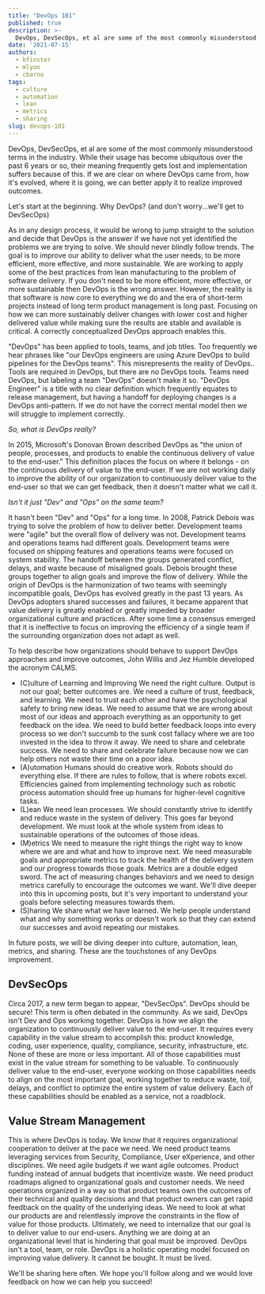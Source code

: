 ```yaml
---
title: "DevOps 101"
published: true
description: >-
  DevOps, DevSecOps, et al are some of the most commonly misunderstood terms in the industry. While their usage has become ubiquitous over the past 6 years or so, their meaning frequently gets lost and implementation suffers...
date: '2021-07-15'
authors:
  - bfinster
  - mlyon
  - cbarno
tags:
  - culture
  - automation
  - lean
  - metrics
  - sharing
slug: devops-101
---
```


DevOps, DevSecOps, et al are some of the most commonly misunderstood terms in the industry. While their usage has become
ubiquitous over the past 6 years or so, their meaning frequently gets lost and implementation suffers because of this.
If we are clear on where DevOps came from, how it's evolved, where it is going, we can better apply it to realize
improved outcomes.

Let's start at the beginning. Why DevOps? (and don't worry...we'll get to DevSecOps)

As in any design process, it would be wrong to jump straight to the solution and decide that DevOps is the answer if we
have not yet identified the problems we are trying to solve. We should never blindly follow trends. The goal is to
improve our ability to deliver what the user needs; to be more efficient, more effective, and more sustainable. We are
working to apply some of the best practices from lean manufacturing to the problem of software delivery. If you don't
need to be more efficient, more effective, or more sustainable then DevOps is the wrong answer. However, the reality is
that software is now core to everything we do and the era of short-term projects instead of long term product management
is long past. Focusing on how we can more sustainably deliver changes with lower cost and higher delivered value while
making sure the results are stable and available is critical. A correctly conceptualized DevOps approach enables this.

"DevOps" has been applied to tools, teams, and job titles. Too frequently we hear phrases like "our DevOps engineers are
using Azure DevOps to build pipelines for the DevOps teams". This misrepresents the reality of DevOps.. Tools are
required in DevOps, but there are no DevOps tools. Teams need DevOps, but labeling a team "DevOps" doesn't make it so.
"DevOps Engineer" is a title with no clear definition which frequently equates to release management, but  having a
handoff for deploying changes is a DevOps anti-pattern. If we do not have the correct mental model then we will struggle
to implement correctly.

*So, what is DevOps really?*

In 2015, Microsoft's Donovan Brown described DevOps as "the union of people, processes, and products to enable the
continuous delivery of value to the end-user." This definition places the focus on where it belongs - on the continuous
delivery of value to the end-user. If we are not working daily to improve the ability of our organization to
continuously deliver value to the end-user so that we can get feedback, then it doesn't matter what we call it. 

*Isn't it just "Dev" and "Ops" on the same team?*

It hasn't been "Dev" and "Ops" for a long time. In 2008, Patrick Debois was trying to solve the problem of how to
deliver better. Development teams were "agile" but the overall flow of delivery was not. Development teams and
operations teams had different goals. Development teams were focused on shipping features and operations teams were
focused on system stability. The handoff between the groups generated conflict, delays, and waste because of misaligned
goals. Debois brought these groups together to align goals and improve the flow of delivery. While the origin of DevOps
is the harmonization of two teams with seemingly incompatible goals, DevOps has evolved greatly in the past 13 years. As
DevOps adopters shared successes and failures, it became apparent that value delivery is greatly enabled or greatly
impeded by broader organizational culture and practices. After some time a consensus emerged that it is ineffective to
focus on improving the efficiency of a single team if the surrounding organization does not adapt as well. 

To help describe how organizations should behave to support DevOps approaches and improve outcomes, John Willis and Jez
Humble developed the acronym CALMS.

- (C)ulture of Learning and Improving
We need the right culture. Output is not our goal; better outcomes are. We need a culture of trust, feedback, and learning. We need to trust each other and have the psychological safety to bring new ideas. We need to assume that we are wrong about most of our ideas and approach everything as an opportunity to get feedback on the idea. We need to build better feedback loops into every process so we don't succumb to the sunk cost fallacy where we are too invested in the idea to throw it away. We need to share and celebrate success. We need to share and celebrate failure because now we can help others not waste their time on a poor idea.
- (A)utomation
Humans should do creative work. Robots should do everything else. If there are rules to follow, that is where robots excel. Efficiencies gained from implementing technology such as robotic process automation should free up humans for higher-level cognitive tasks.
- (L)ean
We need lean processes. We should constantly strive to identify and reduce waste in the system of delivery. This goes far beyond development. We must look at the whole system from ideas to sustainable operations of the outcomes of those ideas.
- (M)etrics
We need to measure the right things the right way to know where we are and what and how to improve next. We need measurable goals and appropriate metrics to track the health of the delivery system and our progress towards those goals. Metrics are a double edged sword. The act of measuring changes behaviors and we need to design metrics carefully to encourage the outcomes we want. We'll dive deeper into this in upcoming posts, but it's very important to understand your goals before selecting measures towards them.
- (S)haring
We share what we have learned. We help people understand what and why something works or doesn't work so that they can extend our successes and avoid repeating our mistakes.

In future posts, we will be diving deeper into culture, automation, lean, metrics, and sharing. These are the
touchstones of any DevOps improvement.

## DevSecOps

Circa 2017, a new term began to appear, "DevSecOps". DevOps should be secure! This term is often debated in the
community. As we said, DevOps isn't Dev and Ops working together. DevOps is how we align the organization to
continuously deliver value to the end-user. It requires every capability in the value stream to accomplish this: product
knowledge, coding, user experience, quality, compliance, security, infrastructure, etc. None of these are more or less
important. All of those capabilities must exist in the value stream for something to be valuable. To continuously
deliver value to the end-user, everyone working on those capabilities needs to align on the most important goal, working
together to reduce waste, toil, delays, and conflict to optimize the entire system of value delivery. Each of these
capabilities should be enabled as a service, not a roadblock.

## Value Stream Management

This is where DevOps is today. We know that it requires organizational cooperation to deliver at the pace we need. We
need product teams leveraging services from Security, Compliance, User eXperience, and other disciplines. We need agile
budgets if we want agile outcomes. Product funding instead of annual budgets that incentivize waste. We need product
roadmaps aligned to organizational goals and customer needs. We need operations organized in a way so that product teams
own the outcomes of their technical and quality decisions and that product owners can get rapid feedback on the quality
of the underlying ideas. We need to look at what our products are and relentlessly improve the constraints in the flow
of value for those products. Ultimately, we need to internalize that our goal is to deliver value to our end-users.
Anything we are doing at an organizational level that is hindering that goal must be improved.  DevOps isn't a tool,
team, or role. DevOps is a holistic operating model focused on improving value delivery. It cannot be bought. It must be
lived.

We'll be sharing here often. We hope you'll follow along and we would love feedback on how we can help you succeed!
